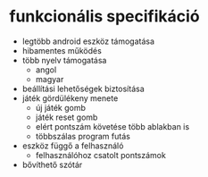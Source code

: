 # funkcionális specifikáció
- legtöbb android eszköz támogatása
- hibamentes működés
- több nyelv támogatása
    - angol
    - magyar
- beállítási lehetőségek biztosítása
- játék gördülékeny menete
    - új játék gomb
    - játék reset gomb
    - elért pontszám követése több ablakban is
    - többszálas program futás
- eszköz függő a felhasználó
    - felhasználóhoz csatolt pontszámok
- bővíthető szótár
